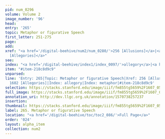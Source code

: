 ```yaml
---
pid: num_0296
volume: Volume 2
image_number: '96'
head: 
entry: '265'
topic: Metaphor or figurative Speech
first_letter: 251-275
page: 
add: 
xref: "<a href='/digital-beehive/num2/num_0280/'>256 [Allusions]</a>|<a href='/digital-beehive/toc/toc2_315/'>1602
  [Allegories]</a>"
see: 
index: "<a href='/digital-beehive/index1/index_0097/'>allegory</a>|<a href='/digital-beehive/index3/index_2500/'>metaphor</a>"
item: "#item-218c8d9c9"
unparsed: 
line: 'Entry: 265|Topic: Metaphor or figurative Speech|Xref: 256 [Allusions]|Xref:
  1602 [Allegories]|Index: allegory|Index: metaphor|#item-218c8d9c9'
selection: https://stacks.stanford.edu/image/iiif/fm855tg5659%2F1607_0563/810,4325,2979,666/full/0/default.jpg
full_image: https://stacks.stanford.edu/image/iiif/fm855tg5659%2F1607_0563/full/full/0/default.jpg
annotation_uri: http://dev.llgc.org.uk/annotation/1570738257237
insertion: 
thumbnail: https://stacks.stanford.edu/image/iiif/fm855tg5659%2F1607_0563/810,4325,600,180/250,/0/default.jpg
label: 265. Metaphor or figurative Speech
location: "<a href='/digital-beehive/toc/toc2_086/'>Full Page</a>"
order: '024'
layout: alpha_item
collection: num2
---
```

